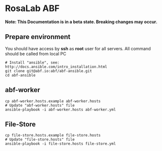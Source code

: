 RosaLab ABF
===================

**Note: This Documentation is in a beta state. Breaking changes may occur.**

## Prepare environment

You should have access by **ssh** as **root** user for all servers.
All command should be called from local PC

    # Install "ansible", see: http://docs.ansible.com/intro_installation.html
    git clone git@abf.io:abf/abf-ansible.git
    cd abf-ansible

## abf-worker

    cp abf-worker.hosts.example abf-worker.hosts
    # Update "abf-worker.hosts" file
    ansible-playbook -i abf-worker.hosts abf-worker.yml


## File-Store

    cp file-store.hosts.example file-store.hosts
    # Update "file-store.hosts" file
    ansible-playbook -i file-store.hosts file-store.yml


